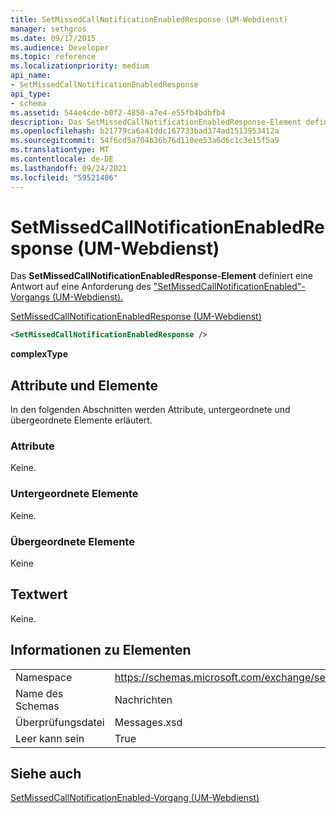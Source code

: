 ```yaml
---
title: SetMissedCallNotificationEnabledResponse (UM-Webdienst)
manager: sethgros
ms.date: 09/17/2015
ms.audience: Developer
ms.topic: reference
ms.localizationpriority: medium
api_name:
- SetMissedCallNotificationEnabledResponse
api_type:
- schema
ms.assetid: 544e4cde-b0f2-4850-a7e4-e55fb4bdbfb4
description: Das SetMissedCallNotificationEnabledResponse-Element definiert eine Antwort auf eine Anforderung des "SetMissedCallNotificationEnabled"-Vorgangs (UM-Webdienst).
ms.openlocfilehash: b21779ca6a41ddc167733bad374ad1513953412a
ms.sourcegitcommit: 54f6cd5a704b36b76d110ee53a6d6c1c3e15f5a9
ms.translationtype: MT
ms.contentlocale: de-DE
ms.lasthandoff: 09/24/2021
ms.locfileid: "59521406"
---
```

# <a name="setmissedcallnotificationenabledresponse-um-web-service"></a>SetMissedCallNotificationEnabledResponse (UM-Webdienst)

Das **SetMissedCallNotificationEnabledResponse-Element** definiert eine Antwort auf eine Anforderung des ["SetMissedCallNotificationEnabled"-Vorgangs (UM-Webdienst).](setmissedcallnotificationenabled-operation-um-web-service.md) 
  
[SetMissedCallNotificationEnabledResponse (UM-Webdienst)](setmissedcallnotificationenabledresponse-um-web-service.md)
  
```xml
<SetMissedCallNotificationEnabledResponse />
```

 **complexType**
## <a name="attributes-and-elements"></a>Attribute und Elemente

In den folgenden Abschnitten werden Attribute, untergeordnete und übergeordnete Elemente erläutert.
  
### <a name="attributes"></a>Attribute

Keine.
  
### <a name="child-elements"></a>Untergeordnete Elemente

Keine.
  
### <a name="parent-elements"></a>Übergeordnete Elemente

Keine
  
## <a name="text-value"></a>Textwert

Keine.
  
## <a name="element-information"></a>Informationen zu Elementen

|||
|:-----|:-----|
|Namespace  <br/> |https://schemas.microsoft.com/exchange/services/2006/messages  <br/> |
|Name des Schemas  <br/> |Nachrichten  <br/> |
|Überprüfungsdatei  <br/> |Messages.xsd  <br/> |
|Leer kann sein  <br/> |True  <br/> |
   
## <a name="see-also"></a>Siehe auch



[SetMissedCallNotificationEnabled-Vorgang (UM-Webdienst)](setmissedcallnotificationenabled-operation-um-web-service.md)

